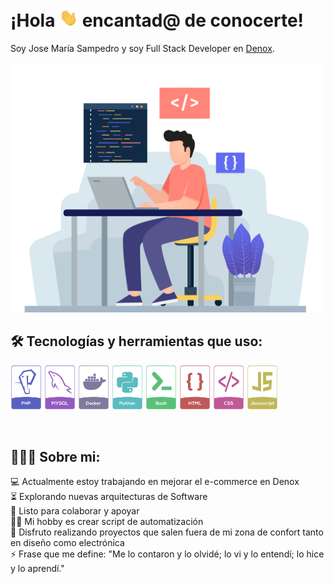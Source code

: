 # ¡Hola <img src="images/hi.gif" width="30px"> encantad@ de conocerte!
Soy Jose María Sampedro y soy Full Stack Developer en [Denox](https://denox.es).

<img src="images/developer.gif" width="500px">

<br>

<h2 align="left">🛠️ Tecnologías y herramientas que uso:</h2>
<p float="left">
<img src="images/php.png" width="50">
<img src="images/mysql.png" width="50">
<img src="images/docker.png" width="50">
<img src="images/python.png" width="50">
<img src="images/bash.png" width="50">
<img src="images/html.png" width="50">
<img src="images/css.png" width="50">
<img src="images/javascript.png" width="50">
</p>

<br>

<h2 align="left">👨🏻‍💻 Sobre mi:</h2>
💻 Actualmente estoy trabajando en mejorar el e-commerce en Denox <br>
⏳ Explorando nuevas arquitecturas de Software <br>
🚀 Listo para colaborar y apoyar <br>
👨‍💻 Mi hobby es crear script de automatización <br>
🎯 Disfruto realizando proyectos que salen fuera de mi zona de confort tanto en diseño como electrónica <br>
⚡ Frase que me define: "Me lo contaron y lo olvidé; lo vi y lo entendí; lo hice y lo aprendí."